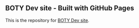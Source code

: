 ## BOTY Dev site - Built with  GitHub Pages

This is the repository for [BOTY Dev site](https://boty-dev.github.io).
